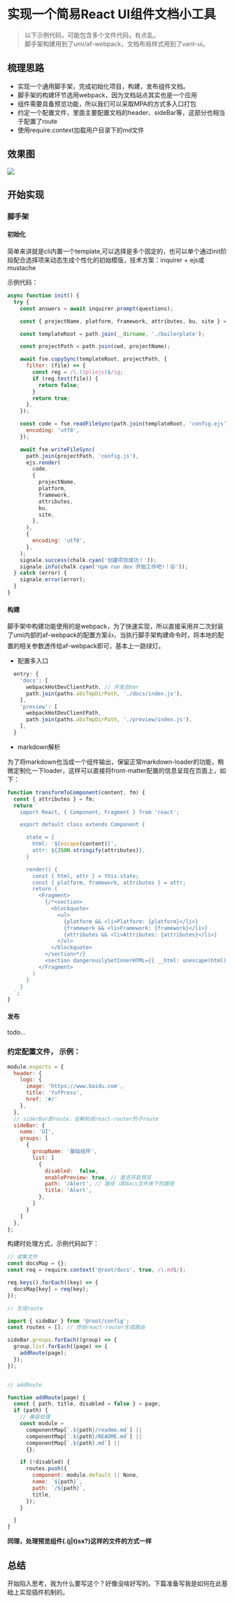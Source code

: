 # 实现一个简易React UI组件文档小工具

>  以下示例代码，可能包含多个文件代码，有点乱。 <br/>
>  脚手架构建用到了umi/af-webpack，文档布局样式用到了vant-ui。


## 梳理思路

- 实现一个通用脚手架，完成初始化项目，构建，发布组件文档。
- 脚手架的构建环节选用webpack，因为文档站点其实也是一个应用
- 组件需要具备预览功能，所以我们可以采取MPA的方式多入口打包
- 约定一个配置文件，里面主要配置文档的header、sideBar等，这部分也相当于配置了route
- 使用require.context加载用户目录下的md文件

## 效果图

<img src="../assets/yufpress.png">

## 开始实现

### 脚手架

#### 初始化
简单来讲就是cli内置一个template,可以选择是多个固定的，也可以单个通过init阶段配合选择项来动态生成个性化的初始模版，技术方案：inquirer + ejs或mustache

示例代码：
```js
async function init() {
  try {
    const answers = await inquirer.prompt(questions);

    const { projectName, platform, framework, attributes, bu, site } = answers;

    const templateRoot = path.join(__dirname, './boilerplate');

    const projectPath = path.join(cwd, projectName);

    await fse.copySync(templateRoot, projectPath, {
      filter: (file) => {
        const reg = /\.(tpl|ejs)$/ig;
        if (reg.test(file)) {
          return false;
        }
        return true;
      },
    });

    const code = fse.readFileSync(path.join(templateRoot, 'config.ejs'), {
      encoding: 'utf8',
    });

    await fse.writeFileSync(
      path.join(projectPath, 'config.js'),
      ejs.render(
        code,
        {
          projectName,
          platform,
          framework,
          attributes,
          bu,
          site,
        },
      ),
      {
        encoding: 'utf8',
      },
    );
    signale.success(chalk.cyan('创建项目成功！'));
    signale.info(chalk.cyan('npm run dev 开始工作吧!！😝'));
  } catch (error) {
    signale.error(error);
  }
}
```

#### 构建

脚手架中构建功能使用的是webpack，为了快速实现，所以直接采用并二次封装了umi内部的af-webpack的配置方案👍，当执行脚手架构建命令时，将本地的配置的相关参数透传给af-webpack即可，基本上一路绿灯。

- 配置多入口
```js
  entry: {
    'docs': [
      webpackHotDevClientPath, // 开发态hmr
      path.join(paths.absTmpDirPath, './docs/index.js'),
    ],
    'preview': [
      webpackHotDevClientPath,
      path.join(paths.absTmpDirPath, './preview/index.js'),
    ],
  }
```

- markdown解析

为了将markdown也当成一个组件输出，保留正常markdown-loader的功能，稍微定制化一下loader，这样可以直接将front-matter配置的信息呈现在页面上，如下：

```js
function transformToComponent(content, fm) {
  const { attributes } = fm;
  return `
    import React, { Component, Fragment } from 'react';

    export default class extends Component {

      state = {
        html: '${escape(content)}',
        attr: ${JSON.stringify(attributes)},
      }

      render() {
        const { html, attr } = this.state;
        const { platform, framework, attributes } = attr;
        return (
          <Fragment>
            {/*<section>
              <blockquote>
                <ul>
                  {platform && <li>Platform: {platform}</li>}
                  {framework && <li>Framework: {framework}</li>}
                  {attributes && <li>Attributes: {attributes}</li>}
                </ul>
              </blockquote>
            </section>*/}
            <section dangerouslySetInnerHTML={{ __html: unescape(html) }} />
          </Fragment>
        )
      }
    }
  `;
}

```

#### 发布

todo...


### 约定配置文件， 示例：

```js
module.exports = {
  header: {
    logo: {
      image: 'https://www.baidu.com',
      title: 'YufPress',
      href: '#/'
    },
  },
  // siderBar即route，会解析成react-router的子route
  sideBar: {
    name: 'UI',
    groups: [
      {
        groupName: '基础组件',
        list: [
          {
            disabled:  false,
            enablePreview: true, // 是否开启预览
            path: '/Alert', // 路径（即docs文件夹下的路径
            title: 'Alert',
          },
        ]
      }
    ]
  },
};

```

构建时处理方式，示例代码如下：

```js
// 收集文件
const docsMap = {};
const req = require.context('@root/docs', true, /\.md$/);

req.keys().forEach((key) => {
  docsMap[key] = req(key);
});

// 生成route

import { sideBar } from '@root/config';
const routes = []; // 传给react-router生成路由

sideBar.groups.forEach((group) => {
  group.list.forEach((page) => {
    addRoute(page);
  });
});


// addRoute

function addRoute(page) {
  const { path, title, disabled = false } = page;
  if (path) {
    // 兼容处理
    const module =
      componentMap[`.${path}/readme.md`] ||
      componentMap[`.${path}/README.md`] ||
      componentMap[`.${path}.md`] ||
      {};

    if (!disabled) {
      routes.push({
        component: module.default || None,
        name: `${path}`,
        path: `/${path}`,
        title,
      });
    }

  }
}

```

**同理，处理预览组件(\.(j|t)sx?)这样的文件的方式一样**

## 总结

开始陷入思考，我为什么要写这个？好像没啥好写的。下篇准备写我是如何在此基础上实现插件机制的。
